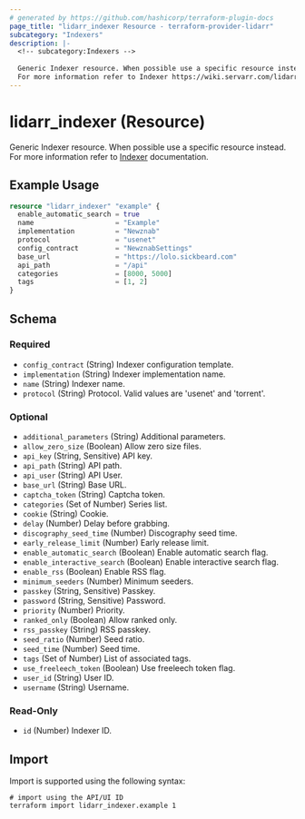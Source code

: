 ```yaml
---
# generated by https://github.com/hashicorp/terraform-plugin-docs
page_title: "lidarr_indexer Resource - terraform-provider-lidarr"
subcategory: "Indexers"
description: |-
  <!-- subcategory:Indexers -->
  
  Generic Indexer resource. When possible use a specific resource instead.
  For more information refer to Indexer https://wiki.servarr.com/lidarr/settings#indexers documentation.
---
```


# lidarr_indexer (Resource)

<!-- subcategory:Indexers -->
Generic Indexer resource. When possible use a specific resource instead.
For more information refer to [Indexer](https://wiki.servarr.com/lidarr/settings#indexers) documentation.

## Example Usage

```terraform
resource "lidarr_indexer" "example" {
  enable_automatic_search = true
  name                    = "Example"
  implementation          = "Newznab"
  protocol                = "usenet"
  config_contract         = "NewznabSettings"
  base_url                = "https://lolo.sickbeard.com"
  api_path                = "/api"
  categories              = [8000, 5000]
  tags                    = [1, 2]
}
```

<!-- schema generated by tfplugindocs -->
## Schema

### Required

- `config_contract` (String) Indexer configuration template.
- `implementation` (String) Indexer implementation name.
- `name` (String) Indexer name.
- `protocol` (String) Protocol. Valid values are 'usenet' and 'torrent'.

### Optional

- `additional_parameters` (String) Additional parameters.
- `allow_zero_size` (Boolean) Allow zero size files.
- `api_key` (String, Sensitive) API key.
- `api_path` (String) API path.
- `api_user` (String) API User.
- `base_url` (String) Base URL.
- `captcha_token` (String) Captcha token.
- `categories` (Set of Number) Series list.
- `cookie` (String) Cookie.
- `delay` (Number) Delay before grabbing.
- `discography_seed_time` (Number) Discography seed time.
- `early_release_limit` (Number) Early release limit.
- `enable_automatic_search` (Boolean) Enable automatic search flag.
- `enable_interactive_search` (Boolean) Enable interactive search flag.
- `enable_rss` (Boolean) Enable RSS flag.
- `minimum_seeders` (Number) Minimum seeders.
- `passkey` (String, Sensitive) Passkey.
- `password` (String, Sensitive) Password.
- `priority` (Number) Priority.
- `ranked_only` (Boolean) Allow ranked only.
- `rss_passkey` (String) RSS passkey.
- `seed_ratio` (Number) Seed ratio.
- `seed_time` (Number) Seed time.
- `tags` (Set of Number) List of associated tags.
- `use_freeleech_token` (Boolean) Use freeleech token flag.
- `user_id` (String) User ID.
- `username` (String) Username.

### Read-Only

- `id` (Number) Indexer ID.

## Import

Import is supported using the following syntax:

```shell
# import using the API/UI ID
terraform import lidarr_indexer.example 1
```
